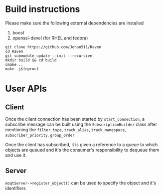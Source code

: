 # Build instructions

Please make sure the following external dependencies are installed
1. boost
2. openssl-devel (for RHEL and fedora)
 
```
git clone https://github.com/Johan511/Raven
cd Raven
git submodule update --init --recursive
mkdir build && cd build
cmake ..
make -j$(nproc)
```

# User APIs

## Client
Once the client connection has been started by `start_connection`, a subscribe message can be
built using the `SubscriptionBuilder` class after mentioning the `filter_type`, `track_alias`,
`track_namespace`, `subscriber_priority`, `group_order`

Once the client has subscribed, it is given a reference to a queue to which objects are queued
and it's the consumer's responsibility to dequeue them and use it.


## Server
`moqtServer->register_object()` can be used to specify the object and it's identifiers
